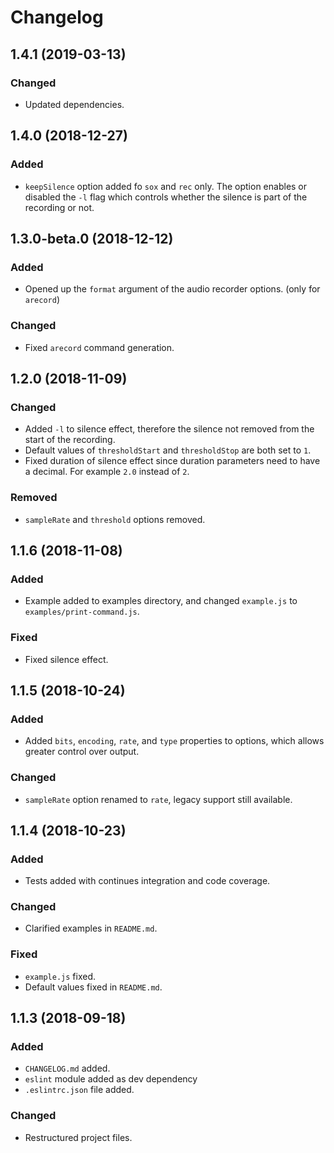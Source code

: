 # Changelog

## 1.4.1 (2019-03-13)
### Changed
+ Updated dependencies.

## 1.4.0 (2018-12-27)
### Added
+ `keepSilence` option added fo `sox` and `rec` only. The option enables or disabled the `-l` flag which controls whether the silence is part of the recording or not.

## 1.3.0-beta.0 (2018-12-12)
### Added
+ Opened up the `format` argument of the audio recorder options. (only for `arecord`)
### Changed
+ Fixed `arecord` command generation.

## 1.2.0 (2018-11-09)
### Changed
+ Added `-l` to silence effect, therefore the silence not removed from the start of the recording.
+ Default values of `thresholdStart` and `thresholdStop` are both set to `1`.
+ Fixed duration of silence effect since duration parameters need to have a decimal. For example `2.0` instead of `2`.
### Removed
+ `sampleRate` and `threshold` options removed.

## 1.1.6 (2018-11-08)
### Added
+ Example added to examples directory, and changed `example.js` to `examples/print-command.js`.
### Fixed
+ Fixed silence effect.

## 1.1.5 (2018-10-24)
### Added
+ Added `bits`, `encoding`, `rate`, and `type` properties to options, which allows greater control over output.
### Changed
+ `sampleRate` option renamed to `rate`, legacy support still available.

## 1.1.4 (2018-10-23)
### Added
+ Tests added with continues integration and code coverage.
### Changed
+ Clarified examples in `README.md`.
### Fixed
+ `example.js` fixed.
+ Default values fixed in `README.md`.

## 1.1.3 (2018-09-18)
### Added
+ `CHANGELOG.md` added.
+ `eslint` module added as dev dependency
+ `.eslintrc.json` file added.
### Changed
+ Restructured project files.